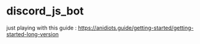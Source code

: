 # discord_js_bot

just playing with this guide : https://anidiots.guide/getting-started/getting-started-long-version

